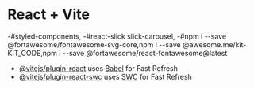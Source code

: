 # React + Vite
-#styled-components,
-#react-slick slick-carousel,
-#npm i --save @fortawesome/fontawesome-svg-core,npm i --save @awesome.me/kit-KIT_CODE,npm i --save @fortawesome/react-fontawesome@latest
- [@vitejs/plugin-react](https://github.com/vitejs/vite-plugin-react/blob/main/packages/plugin-react/README.md) uses [Babel](https://babeljs.io/) for Fast Refresh
- [@vitejs/plugin-react-swc](https://github.com/vitejs/vite-plugin-react-swc) uses [SWC](https://swc.rs/) for Fast Refresh
